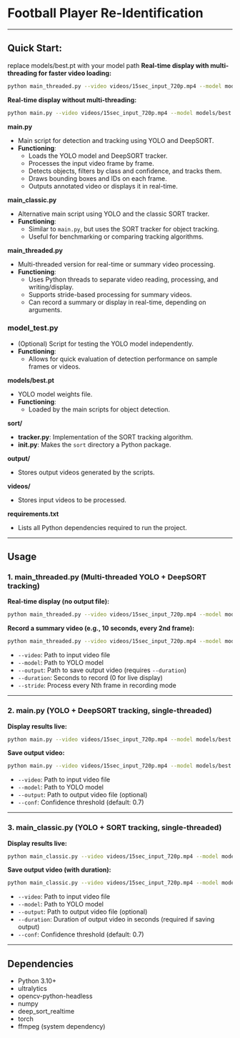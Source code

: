 # Football Player Re-Identification
---
## Quick Start:

replace models/best.pt with your model path
**Real-time display with multi-threading for faster video loading:**
```sh
python main_threaded.py --video videos/15sec_input_720p.mp4 --model models/best.pt
```
**Real-time display without multi-threading:**
```sh
python main.py --video videos/15sec_input_720p.mp4 --model models/best.pt
```

**main.py**
- Main script for detection and tracking using YOLO and DeepSORT.
- **Functioning**:  
  - Loads the YOLO model and DeepSORT tracker.
  - Processes the input video frame by frame.
  - Detects objects, filters by class and confidence, and tracks them.
  - Draws bounding boxes and IDs on each frame.
  - Outputs annotated video or displays it in real-time.

**main_classic.py**
- Alternative main script using YOLO and the classic SORT tracker.
- **Functioning**:  
  - Similar to `main.py`, but uses the SORT tracker for object tracking.
  - Useful for benchmarking or comparing tracking algorithms.

**main_threaded.py**
- Multi-threaded version for real-time or summary video processing.
- **Functioning**:  
  - Uses Python threads to separate video reading, processing, and writing/display.
  - Supports stride-based processing for summary videos.
  - Can record a summary or display in real-time, depending on arguments.

### **model_test.py**
- (Optional) Script for testing the YOLO model independently.
- **Functioning**:  
  - Allows for quick evaluation of detection performance on sample frames or videos.

**models/best.pt**
- YOLO model weights file.
- **Functioning**:  
  - Loaded by the main scripts for object detection.

**sort/**
- **tracker.py**: Implementation of the SORT tracking algorithm.
- **__init__.py**: Makes the `sort` directory a Python package.

**output/**
- Stores output videos generated by the scripts.

**videos/**
- Stores input videos to be processed.

**requirements.txt**
- Lists all Python dependencies required to run the project.

---

## Usage

### 1. main_threaded.py (Multi-threaded YOLO + DeepSORT tracking)

**Real-time display (no output file):**
```sh
python main_threaded.py --video videos/15sec_input_720p.mp4 --model models/best.pt
```

**Record a summary video (e.g., 10 seconds, every 2nd frame):**
```sh
python main_threaded.py --video videos/15sec_input_720p.mp4 --model models/best.pt --output output/output_t.mp4 --duration 10 --stride 2
```

- `--video`: Path to input video file
- `--model`: Path to YOLO model
- `--output`: Path to save output video (requires `--duration`)
- `--duration`: Seconds to record (0 for live display)
- `--stride`: Process every Nth frame in recording mode

---

### 2. main.py (YOLO + DeepSORT tracking, single-threaded)

**Display results live:**
```sh
python main.py --video videos/15sec_input_720p.mp4 --model models/best.pt
```

**Save output video:**
```sh
python main.py --video videos/15sec_input_720p.mp4 --model models/best.pt --output output/output.mp4
```

- `--video`: Path to input video file
- `--model`: Path to YOLO model
- `--output`: Path to output video file (optional)
- `--conf`: Confidence threshold (default: 0.7)

---

### 3. main_classic.py (YOLO + SORT tracking, single-threaded)

**Display results live:**
```sh
python main_classic.py --video videos/15sec_input_720p.mp4 --model models/best.pt
```

**Save output video (with duration):**
```sh
python main_classic.py --video videos/15sec_input_720p.mp4 --model models/best.pt --output output/output_c.mp4 --duration 10
```

- `--video`: Path to input video file
- `--model`: Path to YOLO model
- `--output`: Path to output video file (optional)
- `--duration`: Duration of output video in seconds (required if saving output)
- `--conf`: Confidence threshold (default: 0.7)

---

## Dependencies

- Python 3.10+
- ultralytics
- opencv-python-headless
- numpy
- deep_sort_realtime
- torch
- ffmpeg (system dependency)
